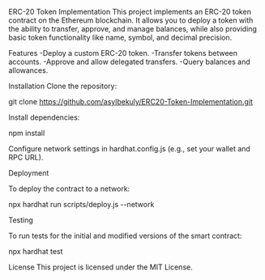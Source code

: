ERC-20 Token Implementation
This project implements an ERC-20 token contract on the Ethereum blockchain. It allows you to deploy a token with the ability to transfer, approve, and manage balances, while also providing basic token functionality like name, symbol, and decimal precision.

Features
-Deploy a custom ERC-20 token.
-Transfer tokens between accounts.
-Approve and allow delegated transfers.
-Query balances and allowances.

Installation
Clone the repository:

git clone https://github.com/asylbekuly/ERC20-Token-Implementation.git

Install dependencies:

npm install

Configure network settings in hardhat.config.js (e.g., set your wallet and RPC URL).

Deployment

To deploy the contract to a network:

npx hardhat run scripts/deploy.js --network <network-name>

Testing

To run tests for the initial and modified versions of the smart contract:

npx hardhat test

License
This project is licensed under the MIT License.
